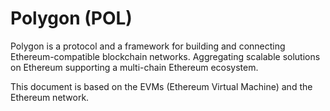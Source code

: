 # Polygon (POL)

Polygon is a protocol and a framework for building and connecting Ethereum-compatible blockchain networks. Aggregating scalable solutions on Ethereum supporting a multi-chain Ethereum ecosystem.

This document is based on the EVMs (Ethereum Virtual Machine) and the Ethereum network.

<!--@include: ./_evm.md-->

